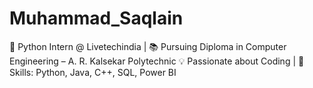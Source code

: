 # Muhammad_Saqlain
🚀 Python Intern @ Livetechindia | 📚 Pursuing Diploma in Computer Engineering – A. R. Kalsekar Polytechnic 💡 Passionate about Coding | 🔧 Skills: Python, Java, C++, SQL, Power BI
